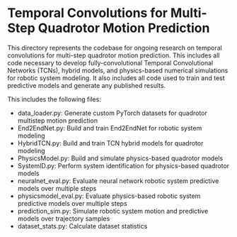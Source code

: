 # Temporal Convolutions for Multi-Step Quadrotor Motion Prediction

This directory represents the codebase for ongoing research on temporal convolutions for multi-step quadrotor motion prediction. 
This includes all code necessary to develop fully-convolutional Temporal Convolutional Networks (TCNs), hybrid models, and 
physics-based numerical simulations for robotic system modeling. It also includes all code used to train and test predictive models
and generate any published results.

This includes the following files:
- data_loader.py:	Generate custom PyTorch datasets for quadrotor multistep motion prediction
- End2EndNet.py:	Build and train End2EndNet for robotic system modeling
- HybridTCN.py:		Build and train TCN hybrid models for quadrotor modeling
- PhysicsModel.py:	Build and simulate physics-based quadrotor models
- SystemID.py:		Perform system identification for physics-based quadrotor models
- neuralnet_eval.py:	Evaluate neural network robotic system predictive models over multiple steps
- physicsmodel_eval.py:	Evaluate physics-based robotic system predictive models over multiple steps
- prediction_sim.py:	Simulate robotic system motion and predictive models over trajectory samples 
- dataset_stats.py:	Calculate dataset statistics
